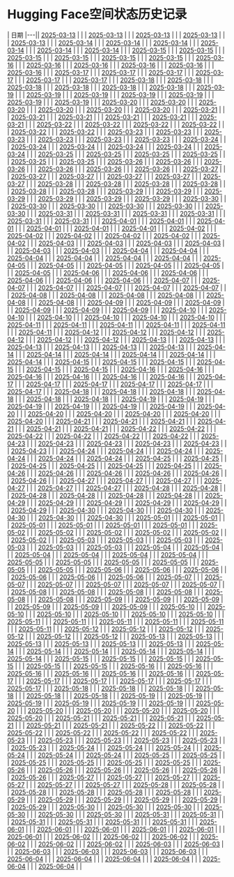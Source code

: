 # Hugging Face空间状态历史记录

| 日期 
|---|| [2025-03-13](https://github.com/huameiwei-vc/Spaces-Keeper/commits/7bc56385deaededbdb2252cfc88d229d8057767f/docs/index.html) |  |
| [2025-03-13](https://github.com/huameiwei-vc/Spaces-Keeper/commits/1a888866872a5a2fa61baa8ae5a158c9862ac4c0/docs/index.html) |  |
| [2025-03-13](https://github.com/huameiwei-vc/Spaces-Keeper/commits/c8225bd5030ebd815622c68ec9c02b0d6037ff53/docs/index.html) |  |
| [2025-03-13](https://github.com/huameiwei-vc/Spaces-Keeper/commits/66dc421a7f4266b42cdc8be66e4d0d34bbd2f4f9/docs/index.html) |  |
| [2025-03-13](https://github.com/huameiwei-vc/Spaces-Keeper/commits/213174b6d9a8d0f92e1d153713dffe51d2ebc62e/docs/index.html) |  |
| [2025-03-14](https://github.com/huameiwei-vc/Spaces-Keeper/commits/318361cf7c695cc0522b5b8b9ed5943ab591682e/docs/index.html) |  |
| [2025-03-14](https://github.com/huameiwei-vc/Spaces-Keeper/commits/9c786236b6e385c1b89039dbd647240808af1db2/docs/index.html) |  |
| [2025-03-14](https://github.com/huameiwei-vc/Spaces-Keeper/commits/85296ef0ac91cd9424e71b526c2e356932e3d2e9/docs/index.html) |  |
| [2025-03-14](https://github.com/huameiwei-vc/Spaces-Keeper/commits/329e3def6ffb135fd5ec27864f3a841f0c8dac46/docs/index.html) |  |
| [2025-03-14](https://github.com/huameiwei-vc/Spaces-Keeper/commits/41b6c5d1e0558ac10770a24239d4d0d761226d1e/docs/index.html) |  |
| [2025-03-14](https://github.com/huameiwei-vc/Spaces-Keeper/commits/5a02bb3e85b1577a1dce6bddf293e9d65eb75679/docs/index.html) |  |
| [2025-03-15](https://github.com/huameiwei-vc/Spaces-Keeper/commits/16e613516138151fa49acb25ac2b02887177993f/docs/index.html) |  |
| [2025-03-15](https://github.com/huameiwei-vc/Spaces-Keeper/commits/4f6fff4b5dd1d98a092d16404d2ab9adfa72b4d6/docs/index.html) |  |
| [2025-03-15](https://github.com/huameiwei-vc/Spaces-Keeper/commits/7c23e21e93f53f7031e8e4e5d761a4843a8d2521/docs/index.html) |  |
| [2025-03-15](https://github.com/huameiwei-vc/Spaces-Keeper/commits/ed0330c433be28168f8eb96f5d95bb42dcd9f2d9/docs/index.html) |  |
| [2025-03-15](https://github.com/huameiwei-vc/Spaces-Keeper/commits/fade9da336d00dd922e3806f5ea592b96e533108/docs/index.html) |  |
| [2025-03-15](https://github.com/huameiwei-vc/Spaces-Keeper/commits/4535088ad14b5253625ebe4eb1646b2eba33e1bf/docs/index.html) |  |
| [2025-03-16](https://github.com/huameiwei-vc/Spaces-Keeper/commits/278727ded3d998293d79242ac6a51ac23ac8dec8/docs/index.html) |  |
| [2025-03-16](https://github.com/huameiwei-vc/Spaces-Keeper/commits/a61fe651398f361827b42639639c9137db50cb20/docs/index.html) |  |
| [2025-03-16](https://github.com/huameiwei-vc/Spaces-Keeper/commits/b8b26e416ae43cb4ef1b0e08c2b76e942a4ab476/docs/index.html) |  |
| [2025-03-16](https://github.com/huameiwei-vc/Spaces-Keeper/commits/2e7da9fd44d82e9375248206e387f47f38d0decf/docs/index.html) |  |
| [2025-03-16](https://github.com/huameiwei-vc/Spaces-Keeper/commits/630d1b99443bb4b95e1b2faebc031569f4317f35/docs/index.html) |  |
| [2025-03-16](https://github.com/huameiwei-vc/Spaces-Keeper/commits/4c4c179e82be07cd8b40b30b5a7a6e268cd7b7b7/docs/index.html) |  |
| [2025-03-17](https://github.com/huameiwei-vc/Spaces-Keeper/commits/06aa5c9f57053de838f25c40be5b484fedc3fd21/docs/index.html) |  |
| [2025-03-17](https://github.com/huameiwei-vc/Spaces-Keeper/commits/32dd19e39f77f2dfbc6c0933b9fb77c03202c73a/docs/index.html) |  |
| [2025-03-17](https://github.com/huameiwei-vc/Spaces-Keeper/commits/47ce2fd857ae7c11dec10f068cec78448814efab/docs/index.html) |  |
| [2025-03-17](https://github.com/huameiwei-vc/Spaces-Keeper/commits/d8a589838899bdc0635b04214c4b3a926527930a/docs/index.html) |  |
| [2025-03-17](https://github.com/huameiwei-vc/Spaces-Keeper/commits/3f8dc3bdd0e02bf6af13ff860d4c5f682154e4e2/docs/index.html) |  |
| [2025-03-17](https://github.com/huameiwei-vc/Spaces-Keeper/commits/9d92715d69af918bc57df44bc6ed4212f9a2534e/docs/index.html) |  |
| [2025-03-18](https://github.com/huameiwei-vc/Spaces-Keeper/commits/590efb1d65b7af965af06a735729a3d646956e00/docs/index.html) |  |
| [2025-03-18](https://github.com/huameiwei-vc/Spaces-Keeper/commits/8332b0de22735ff0dfe34aebd3134dd307cd37b1/docs/index.html) |  |
| [2025-03-18](https://github.com/huameiwei-vc/Spaces-Keeper/commits/1cde680482ae87ac1a879731ed440a7901d69a8a/docs/index.html) |  |
| [2025-03-18](https://github.com/huameiwei-vc/Spaces-Keeper/commits/9bacb32f1f4020362a6bea68e7380d83751f4774/docs/index.html) |  |
| [2025-03-18](https://github.com/huameiwei-vc/Spaces-Keeper/commits/664398cd518ca5d6203a1a4a127ec36e2bf77f87/docs/index.html) |  |
| [2025-03-18](https://github.com/huameiwei-vc/Spaces-Keeper/commits/0a13c521b624c9d649204492397f67673290dfb0/docs/index.html) |  |
| [2025-03-19](https://github.com/huameiwei-vc/Spaces-Keeper/commits/2587c1507c66f3d0ddecef351ee161e5fcab03b9/docs/index.html) |  |
| [2025-03-19](https://github.com/huameiwei-vc/Spaces-Keeper/commits/ef5df0d211634830bd34cfe2c7d11f81e54fe1d0/docs/index.html) |  |
| [2025-03-19](https://github.com/huameiwei-vc/Spaces-Keeper/commits/246a0a6782322fbe7e6f8c2f310f8cf49596bc0a/docs/index.html) |  |
| [2025-03-19](https://github.com/huameiwei-vc/Spaces-Keeper/commits/2fd888632d7748ba0c7516528b95068a7432d819/docs/index.html) |  |
| [2025-03-19](https://github.com/huameiwei-vc/Spaces-Keeper/commits/78e164f468577452c9a4b96392ee0eca7402abb8/docs/index.html) |  |
| [2025-03-19](https://github.com/huameiwei-vc/Spaces-Keeper/commits/f07ea2f1fdc80eaf63622bc089f59c0132735436/docs/index.html) |  |
| [2025-03-19](https://github.com/huameiwei-vc/Spaces-Keeper/commits/294b4b3c6dadbc37619ade954c199ddec4c52f01/docs/index.html) |  |
| [2025-03-20](https://github.com/huameiwei-vc/Spaces-Keeper/commits/5f08ecc8c3042b74e1a7d66c2c44a743a06777d5/docs/index.html) |  |
| [2025-03-20](https://github.com/huameiwei-vc/Spaces-Keeper/commits/463f0d050516a8f07dd476a19198bc6344870142/docs/index.html) |  |
| [2025-03-20](https://github.com/huameiwei-vc/Spaces-Keeper/commits/e49728ec9b579b2fd1b68ad216e20b0c05ea9585/docs/index.html) |  |
| [2025-03-20](https://github.com/huameiwei-vc/Spaces-Keeper/commits/7f81296a28f19e1fe1d7df1121c2fa5c0b788052/docs/index.html) |  |
| [2025-03-20](https://github.com/huameiwei-vc/Spaces-Keeper/commits/be9bbb19ada064bb28e8632f39a99b3f906fa627/docs/index.html) |  |
| [2025-03-20](https://github.com/huameiwei-vc/Spaces-Keeper/commits/8a1a11c6f5fb51c0fbc6fce9c43a1be775debe0a/docs/index.html) |  |
| [2025-03-21](https://github.com/huameiwei-vc/Spaces-Keeper/commits/1285c6f447e75bc1eb0039a67f2f475a40b6a82a/docs/index.html) |  |
| [2025-03-21](https://github.com/huameiwei-vc/Spaces-Keeper/commits/ec99a3b96f430aac0f7c03aa05af12335b73731f/docs/index.html) |  |
| [2025-03-21](https://github.com/huameiwei-vc/Spaces-Keeper/commits/09f39d5c7f4daf7b11f9b86e5839ba0dd4b20503/docs/index.html) |  |
| [2025-03-21](https://github.com/huameiwei-vc/Spaces-Keeper/commits/84bca5acfa6e8c8c8a43df59155c1d942fc52c5f/docs/index.html) |  |
| [2025-03-21](https://github.com/huameiwei-vc/Spaces-Keeper/commits/6d9613137f8e9438528f389e2a3ba1de693da113/docs/index.html) |  |
| [2025-03-21](https://github.com/huameiwei-vc/Spaces-Keeper/commits/878b1d595379da6539d773bd0b6a44da4826d5ed/docs/index.html) |  |
| [2025-03-22](https://github.com/huameiwei-vc/Spaces-Keeper/commits/a934d28e4b4f68079ae60eb6e93fcb172580b3c1/docs/index.html) |  |
| [2025-03-22](https://github.com/huameiwei-vc/Spaces-Keeper/commits/9104fe54020542f9e297fba7a4ae930981e82eea/docs/index.html) |  |
| [2025-03-22](https://github.com/huameiwei-vc/Spaces-Keeper/commits/ee4d129af902b33510116b6d50315765ebf3f9d6/docs/index.html) |  |
| [2025-03-22](https://github.com/huameiwei-vc/Spaces-Keeper/commits/77069204a748f25b9ad4400431cf2ac08ecb5575/docs/index.html) |  |
| [2025-03-22](https://github.com/huameiwei-vc/Spaces-Keeper/commits/8a8ee671ee55ed1dbb8dac2f9968c80fa0defe31/docs/index.html) |  |
| [2025-03-22](https://github.com/huameiwei-vc/Spaces-Keeper/commits/39a6a23d374dea6121aad3e28590a753c16f4302/docs/index.html) |  |
| [2025-03-23](https://github.com/huameiwei-vc/Spaces-Keeper/commits/ef352aaad2b8851c7e04f2d3086656f6c20e4241/docs/index.html) |  |
| [2025-03-23](https://github.com/huameiwei-vc/Spaces-Keeper/commits/52249fe58f14330edadf4fa784373587ba5db374/docs/index.html) |  |
| [2025-03-23](https://github.com/huameiwei-vc/Spaces-Keeper/commits/c42dfec13d6f1d82c45c827d4fe4428d69dfeb07/docs/index.html) |  |
| [2025-03-23](https://github.com/huameiwei-vc/Spaces-Keeper/commits/3c48aacbfeaa3d775249e9a15d0a7155bd5c4c9c/docs/index.html) |  |
| [2025-03-23](https://github.com/huameiwei-vc/Spaces-Keeper/commits/ce4b311f5e079d07978dc966a2ff2291845745bb/docs/index.html) |  |
| [2025-03-23](https://github.com/huameiwei-vc/Spaces-Keeper/commits/cf7dd1d646ec070f1fe75d7e8159d367f459af90/docs/index.html) |  |
| [2025-03-24](https://github.com/huameiwei-vc/Spaces-Keeper/commits/6c67cf5935474b6855c9aaff8028e346aed66642/docs/index.html) |  |
| [2025-03-24](https://github.com/huameiwei-vc/Spaces-Keeper/commits/f08c454401a597322fd8afd8f00115b11a9af3ce/docs/index.html) |  |
| [2025-03-24](https://github.com/huameiwei-vc/Spaces-Keeper/commits/bde827519c12f8be9caf94007aec63bb988a5c17/docs/index.html) |  |
| [2025-03-24](https://github.com/huameiwei-vc/Spaces-Keeper/commits/31fd2a6f2ea39b3b0fe936b1cb53338e80807788/docs/index.html) |  |
| [2025-03-24](https://github.com/huameiwei-vc/Spaces-Keeper/commits/0c0e8cf1f113b393b3ebcebded9e4881742cbdde/docs/index.html) |  |
| [2025-03-24](https://github.com/huameiwei-vc/Spaces-Keeper/commits/e693ea535512ed8fcee21385358cb967f6145b4a/docs/index.html) |  |
| [2025-03-25](https://github.com/huameiwei-vc/Spaces-Keeper/commits/d8929284e01f0793622f34f79e84ac2accefe162/docs/index.html) |  |
| [2025-03-25](https://github.com/huameiwei-vc/Spaces-Keeper/commits/78380974de5d6caf3ee50402ad4a852eeaa19b87/docs/index.html) |  |
| [2025-03-25](https://github.com/huameiwei-vc/Spaces-Keeper/commits/618659ab6d9ae4049fd4781c571d057c71d9be1f/docs/index.html) |  |
| [2025-03-25](https://github.com/huameiwei-vc/Spaces-Keeper/commits/75afbdb846dc470d4dcba969d7dc080be7041d8a/docs/index.html) |  |
| [2025-03-25](https://github.com/huameiwei-vc/Spaces-Keeper/commits/c7276933446040f1fd7c684b6e59482a897a0664/docs/index.html) |  |
| [2025-03-25](https://github.com/huameiwei-vc/Spaces-Keeper/commits/10e63c55976d0676d135580518085078459df064/docs/index.html) |  |
| [2025-03-26](https://github.com/huameiwei-vc/Spaces-Keeper/commits/7ab69b42777481d3a17ff432a6aa6842e2a22cd8/docs/index.html) |  |
| [2025-03-26](https://github.com/huameiwei-vc/Spaces-Keeper/commits/25c65754441393512db6dbcf8b20edae80dbf428/docs/index.html) |  |
| [2025-03-26](https://github.com/huameiwei-vc/Spaces-Keeper/commits/205dff47c3fac715a9142a381bbe9ef7fbee8024/docs/index.html) |  |
| [2025-03-26](https://github.com/huameiwei-vc/Spaces-Keeper/commits/6b8e246bf164e5c711f19105eb41580e894fcbef/docs/index.html) |  |
| [2025-03-26](https://github.com/huameiwei-vc/Spaces-Keeper/commits/af39bcd4d848aa6bcb25db1418ed1e990d6ed96e/docs/index.html) |  |
| [2025-03-26](https://github.com/huameiwei-vc/Spaces-Keeper/commits/4a97cd95d65069491a1e3eaee4bb7247e5ae9609/docs/index.html) |  |
| [2025-03-27](https://github.com/huameiwei-vc/Spaces-Keeper/commits/58439d1cc20dbebb07f036b9d067b6871afff9d3/docs/index.html) |  |
| [2025-03-27](https://github.com/huameiwei-vc/Spaces-Keeper/commits/ef1255dfa7090db3d8a936227fe68b543ec66000/docs/index.html) |  |
| [2025-03-27](https://github.com/huameiwei-vc/Spaces-Keeper/commits/0dda18693ec91fb3379731c8b01be5dc7bd9d65b/docs/index.html) |  |
| [2025-03-27](https://github.com/huameiwei-vc/Spaces-Keeper/commits/312d52aefbf7c6e0be4e0e4a5f1717eddfd5c1bc/docs/index.html) |  |
| [2025-03-27](https://github.com/huameiwei-vc/Spaces-Keeper/commits/0bd21d7831c832d0bd00dcd821cd2321695c0e56/docs/index.html) |  |
| [2025-03-27](https://github.com/huameiwei-vc/Spaces-Keeper/commits/90815a9227d78602886ca1ebdfc9b16c271dcb59/docs/index.html) |  |
| [2025-03-28](https://github.com/huameiwei-vc/Spaces-Keeper/commits/0c588223d11337948b63de54017b575977eb3081/docs/index.html) |  |
| [2025-03-28](https://github.com/huameiwei-vc/Spaces-Keeper/commits/92b5bf9acf538ee8f41d42c6e882e91a17fb3e10/docs/index.html) |  |
| [2025-03-28](https://github.com/huameiwei-vc/Spaces-Keeper/commits/10aaf71acd35c77a78551874738358e10db4c507/docs/index.html) |  |
| [2025-03-28](https://github.com/huameiwei-vc/Spaces-Keeper/commits/732ba1e614ec3971a8d29cf32c8003cbb784fe0b/docs/index.html) |  |
| [2025-03-28](https://github.com/huameiwei-vc/Spaces-Keeper/commits/b58698c934426d9b096d1c4af5b870c49b36f55d/docs/index.html) |  |
| [2025-03-28](https://github.com/huameiwei-vc/Spaces-Keeper/commits/a6604bb6cb5cea929a04c2b9a9a31e3c2ac990df/docs/index.html) |  |
| [2025-03-29](https://github.com/huameiwei-vc/Spaces-Keeper/commits/a328e154a41e6c1e065deb0f90f15d1c911314d9/docs/index.html) |  |
| [2025-03-29](https://github.com/huameiwei-vc/Spaces-Keeper/commits/bd573365c06a6fe46b5b9c905dafeae9ec68a189/docs/index.html) |  |
| [2025-03-29](https://github.com/huameiwei-vc/Spaces-Keeper/commits/551a8f65f8a663fead49b8dd6fdacff0cc241372/docs/index.html) |  |
| [2025-03-29](https://github.com/huameiwei-vc/Spaces-Keeper/commits/2e96e24d620608f090ccfd1a5d8286f50adc6245/docs/index.html) |  |
| [2025-03-29](https://github.com/huameiwei-vc/Spaces-Keeper/commits/10fc9b960733d789a1a026c994d4ad9fea749365/docs/index.html) |  |
| [2025-03-29](https://github.com/huameiwei-vc/Spaces-Keeper/commits/ffce143967731679279df44bef52888261472952/docs/index.html) |  |
| [2025-03-30](https://github.com/huameiwei-vc/Spaces-Keeper/commits/9838bed6fbb19293992436c95a07d5ad7412db34/docs/index.html) |  |
| [2025-03-30](https://github.com/huameiwei-vc/Spaces-Keeper/commits/84ae42fc1b903beb13e3acd470b2769a823ca580/docs/index.html) |  |
| [2025-03-30](https://github.com/huameiwei-vc/Spaces-Keeper/commits/dc91e2d149594ba8f41a9d9af87f7fe285c1dd3a/docs/index.html) |  |
| [2025-03-30](https://github.com/huameiwei-vc/Spaces-Keeper/commits/27dbdb84bd6e3cfc686c81e2c5ddb93d380a3584/docs/index.html) |  |
| [2025-03-30](https://github.com/huameiwei-vc/Spaces-Keeper/commits/eb5520a20d41257225d3aff4125377b03f5fd95b/docs/index.html) |  |
| [2025-03-30](https://github.com/huameiwei-vc/Spaces-Keeper/commits/02d621c07bd80b9b7a7c901880513b6199cc4911/docs/index.html) |  |
| [2025-03-31](https://github.com/huameiwei-vc/Spaces-Keeper/commits/f1dbaf8fd0d00e56bfebd50743ef11da5184d223/docs/index.html) |  |
| [2025-03-31](https://github.com/huameiwei-vc/Spaces-Keeper/commits/32b9815a1a06d8d7f74bcfa5a3a4cf1970fed519/docs/index.html) |  |
| [2025-03-31](https://github.com/huameiwei-vc/Spaces-Keeper/commits/85042225b0ed65a02cde02abb8abd217ab1bcd96/docs/index.html) |  |
| [2025-03-31](https://github.com/huameiwei-vc/Spaces-Keeper/commits/a9adffb7e5115a46dfcfdbd9d57d6c3dfd1641a3/docs/index.html) |  |
| [2025-03-31](https://github.com/huameiwei-vc/Spaces-Keeper/commits/a2921fe5c3d0d55a479048f1c7d664210336b586/docs/index.html) |  |
| [2025-03-31](https://github.com/huameiwei-vc/Spaces-Keeper/commits/35b8b6cc996af2e911d968f59f9a01df0039b7c5/docs/index.html) |  |
| [2025-04-01](https://github.com/huameiwei-vc/Spaces-Keeper/commits/1921634e49c7803a182e287257254b5a4fe7ca30/docs/index.html) |  |
| [2025-04-01](https://github.com/huameiwei-vc/Spaces-Keeper/commits/226be267bb1f57b6167b8bf0f8651d8ef45c2d51/docs/index.html) |  |
| [2025-04-01](https://github.com/huameiwei-vc/Spaces-Keeper/commits/e456c2667e7ece6ecb7c361458c20e5200d54ddb/docs/index.html) |  |
| [2025-04-01](https://github.com/huameiwei-vc/Spaces-Keeper/commits/7edac21fda3004b0103cfbc1f82c72983ae1258a/docs/index.html) |  |
| [2025-04-01](https://github.com/huameiwei-vc/Spaces-Keeper/commits/85c1c68677e9aa589e67afc96359da88ebc0e225/docs/index.html) |  |
| [2025-04-01](https://github.com/huameiwei-vc/Spaces-Keeper/commits/adb909a62b89e33fee622349b47eb5f0ab4221aa/docs/index.html) |  |
| [2025-04-02](https://github.com/huameiwei-vc/Spaces-Keeper/commits/bfaecde2da1aea409a172a0771b2eb40c2554e18/docs/index.html) |  |
| [2025-04-02](https://github.com/huameiwei-vc/Spaces-Keeper/commits/4469fbf203de22e7a5f702f8bc162f54121533b8/docs/index.html) |  |
| [2025-04-02](https://github.com/huameiwei-vc/Spaces-Keeper/commits/9e5bf74c1f8622bf425aa1e2868c505e9468e60c/docs/index.html) |  |
| [2025-04-02](https://github.com/huameiwei-vc/Spaces-Keeper/commits/13241811e370fcab08bb3d7c875e8ce7b07c1abf/docs/index.html) |  |
| [2025-04-02](https://github.com/huameiwei-vc/Spaces-Keeper/commits/76d383df8995230d95adbc588b546a02056c0b7e/docs/index.html) |  |
| [2025-04-02](https://github.com/huameiwei-vc/Spaces-Keeper/commits/c0ae762c36102b9229fd62666910e20efb744fd7/docs/index.html) |  |
| [2025-04-03](https://github.com/huameiwei-vc/Spaces-Keeper/commits/ce944d7f630d66205141264f25020158c221a21b/docs/index.html) |  |
| [2025-04-03](https://github.com/huameiwei-vc/Spaces-Keeper/commits/7a0b993a500f4bdff9241312959c9890094b9421/docs/index.html) |  |
| [2025-04-03](https://github.com/huameiwei-vc/Spaces-Keeper/commits/2ad949d58c2e41482c541fad16b41d8d5471b32e/docs/index.html) |  |
| [2025-04-03](https://github.com/huameiwei-vc/Spaces-Keeper/commits/a8d5f93536fcb5a0cb16078667bf77bee4016c9a/docs/index.html) |  |
| [2025-04-03](https://github.com/huameiwei-vc/Spaces-Keeper/commits/16d864aa5519e27db87b3f2741df032de483ee12/docs/index.html) |  |
| [2025-04-03](https://github.com/huameiwei-vc/Spaces-Keeper/commits/94b8bfe6935da12f38a611fae82ecbf3f03780a5/docs/index.html) |  |
| [2025-04-04](https://github.com/huameiwei-vc/Spaces-Keeper/commits/448a55d946f12de8d558e3f61d09634b2777b1bd/docs/index.html) |  |
| [2025-04-04](https://github.com/huameiwei-vc/Spaces-Keeper/commits/3d6b47a148b08eb3786bf0d043b0d0ac60351733/docs/index.html) |  |
| [2025-04-04](https://github.com/huameiwei-vc/Spaces-Keeper/commits/5b07823b11b6276090f7ccd38e58ef7ae7bb7d17/docs/index.html) |  |
| [2025-04-04](https://github.com/huameiwei-vc/Spaces-Keeper/commits/555331b91c915aa08a3c700db982f17e79c352bb/docs/index.html) |  |
| [2025-04-04](https://github.com/huameiwei-vc/Spaces-Keeper/commits/5e45dfcbf9f2a9b4a55be818d966d4f7c6e457e0/docs/index.html) |  |
| [2025-04-04](https://github.com/huameiwei-vc/Spaces-Keeper/commits/01ff1e8c1fc456ec58f2356ccda94926c3502f9c/docs/index.html) |  |
| [2025-04-05](https://github.com/huameiwei-vc/Spaces-Keeper/commits/db166432b416e2fbcf100dc37060215069210fb4/docs/index.html) |  |
| [2025-04-05](https://github.com/huameiwei-vc/Spaces-Keeper/commits/58c3a60add1827ca5b33f1fca0c27cc52eb10cdc/docs/index.html) |  |
| [2025-04-05](https://github.com/huameiwei-vc/Spaces-Keeper/commits/402df8443486796878a5d9a6bba9b36bb7fb5e3e/docs/index.html) |  |
| [2025-04-05](https://github.com/huameiwei-vc/Spaces-Keeper/commits/83f9b14af26526ee1f9224f20fae58eda9f61d71/docs/index.html) |  |
| [2025-04-05](https://github.com/huameiwei-vc/Spaces-Keeper/commits/aba4646b801a5e9b073ca4f23dcd3246f883997a/docs/index.html) |  |
| [2025-04-05](https://github.com/huameiwei-vc/Spaces-Keeper/commits/0cb691e6a86d25d71f2a93149063dfa6a501d997/docs/index.html) |  |
| [2025-04-06](https://github.com/huameiwei-vc/Spaces-Keeper/commits/35c617faa51a986dc0ff2f277fefaa45ac12b95e/docs/index.html) |  |
| [2025-04-06](https://github.com/huameiwei-vc/Spaces-Keeper/commits/22fe9adf95d80334e4fa4c46686a9f85d2a15fd1/docs/index.html) |  |
| [2025-04-06](https://github.com/huameiwei-vc/Spaces-Keeper/commits/d9e1d6703217b92c7c2ae5f341e82ddc19990aea/docs/index.html) |  |
| [2025-04-06](https://github.com/huameiwei-vc/Spaces-Keeper/commits/eadce67dbee599da71a3ad79d5b544f7dfbbf7f7/docs/index.html) |  |
| [2025-04-06](https://github.com/huameiwei-vc/Spaces-Keeper/commits/f96663e6e72c8694bbf88e798f1de5362a1a3050/docs/index.html) |  |
| [2025-04-06](https://github.com/huameiwei-vc/Spaces-Keeper/commits/8d170ee70a9fcf7c93495149f40bed3cf2b0b2ab/docs/index.html) |  |
| [2025-04-07](https://github.com/huameiwei-vc/Spaces-Keeper/commits/384ec77f18efba204eca5b7fb5b456db10e222ce/docs/index.html) |  |
| [2025-04-07](https://github.com/huameiwei-vc/Spaces-Keeper/commits/0bc73fd3818b86224533f862c177e8fcc5c0db4a/docs/index.html) |  |
| [2025-04-07](https://github.com/huameiwei-vc/Spaces-Keeper/commits/94fe8a5f9d71319fb3996a5dc754062d49ad4a24/docs/index.html) |  |
| [2025-04-07](https://github.com/huameiwei-vc/Spaces-Keeper/commits/18859a06433874c5907a20c4978eaa7811bf6033/docs/index.html) |  |
| [2025-04-07](https://github.com/huameiwei-vc/Spaces-Keeper/commits/122127f2f29575ff644e3571540353f5fc3bdbf5/docs/index.html) |  |
| [2025-04-07](https://github.com/huameiwei-vc/Spaces-Keeper/commits/4526fdb728085a7463495b863c7b9b5b5324facc/docs/index.html) |  |
| [2025-04-08](https://github.com/huameiwei-vc/Spaces-Keeper/commits/3b4a5103a211831d904fdbfaf0e2c77616eb6fea/docs/index.html) |  |
| [2025-04-08](https://github.com/huameiwei-vc/Spaces-Keeper/commits/6638d81f80443d0780712d6b7f4f33ac4d4593a1/docs/index.html) |  |
| [2025-04-08](https://github.com/huameiwei-vc/Spaces-Keeper/commits/6911646a207cf803f680a2344534268efb08d148/docs/index.html) |  |
| [2025-04-08](https://github.com/huameiwei-vc/Spaces-Keeper/commits/2dfb2f128eebc4c851b6c8b05a488fab52f36449/docs/index.html) |  |
| [2025-04-08](https://github.com/huameiwei-vc/Spaces-Keeper/commits/9255f86659eaef94dfb6ec7199cc6213879f3ae0/docs/index.html) |  |
| [2025-04-08](https://github.com/huameiwei-vc/Spaces-Keeper/commits/300551cc2727391daf73532697938e1a14efe71b/docs/index.html) |  |
| [2025-04-09](https://github.com/huameiwei-vc/Spaces-Keeper/commits/2680e9e30929f03d1eb58fdc31e1545b453062aa/docs/index.html) |  |
| [2025-04-09](https://github.com/huameiwei-vc/Spaces-Keeper/commits/f2c303b6d07c0f3ac243d2e0d6ba1086bdf33729/docs/index.html) |  |
| [2025-04-09](https://github.com/huameiwei-vc/Spaces-Keeper/commits/8885e6fb4a53cb4dd7e55b671a33b9d4f0a51330/docs/index.html) |  |
| [2025-04-09](https://github.com/huameiwei-vc/Spaces-Keeper/commits/2ab2cff4537652118fb55362098b147a64a8a94e/docs/index.html) |  |
| [2025-04-09](https://github.com/huameiwei-vc/Spaces-Keeper/commits/7f02fa5330c3a03e17f8e3e6406580d4ce37f965/docs/index.html) |  |
| [2025-04-09](https://github.com/huameiwei-vc/Spaces-Keeper/commits/9e0aa07e8086a1afd1a34d816952a8790efd3009/docs/index.html) |  |
| [2025-04-10](https://github.com/huameiwei-vc/Spaces-Keeper/commits/284b1ff28d2ab1c512c015b769c2d414351c3aff/docs/index.html) |  |
| [2025-04-10](https://github.com/huameiwei-vc/Spaces-Keeper/commits/2efb111bb9d11d68d31a8e1b2d7b38c8b5d4ca1f/docs/index.html) |  |
| [2025-04-10](https://github.com/huameiwei-vc/Spaces-Keeper/commits/cbbed48d19bb50e3dbfdc7e0ce525abcca2fc753/docs/index.html) |  |
| [2025-04-10](https://github.com/huameiwei-vc/Spaces-Keeper/commits/91f0f3d90c1552307eb9b8ed845d9ff3108382d2/docs/index.html) |  |
| [2025-04-10](https://github.com/huameiwei-vc/Spaces-Keeper/commits/4c0f6ad2649c9aeae6439eef242fedc5d7cad617/docs/index.html) |  |
| [2025-04-10](https://github.com/huameiwei-vc/Spaces-Keeper/commits/22479c8ebd388def1e20d25ea1445cce54e57862/docs/index.html) |  |
| [2025-04-11](https://github.com/huameiwei-vc/Spaces-Keeper/commits/d31a44c1b93a1236af062e8624ccd2d28b11e09a/docs/index.html) |  |
| [2025-04-11](https://github.com/huameiwei-vc/Spaces-Keeper/commits/a42889d4629bc3a60b3c9c2f3cb38bd38b534792/docs/index.html) |  |
| [2025-04-11](https://github.com/huameiwei-vc/Spaces-Keeper/commits/e177bdcdb3e031c2905021569b6931d8c95cee1f/docs/index.html) |  |
| [2025-04-11](https://github.com/huameiwei-vc/Spaces-Keeper/commits/bb4e504026464de4a3a2d5ef6eb3c6be121346cb/docs/index.html) |  |
| [2025-04-11](https://github.com/huameiwei-vc/Spaces-Keeper/commits/03665cb0840c9076dfb23a6fd6192410cfc547e4/docs/index.html) |  |
| [2025-04-11](https://github.com/huameiwei-vc/Spaces-Keeper/commits/b8cd83db61a5c9a5ce80bd51ac498045ae8e3f0a/docs/index.html) |  |
| [2025-04-12](https://github.com/huameiwei-vc/Spaces-Keeper/commits/77a22cfb25e34e843b2c5150c12f8c197a093b6c/docs/index.html) |  |
| [2025-04-12](https://github.com/huameiwei-vc/Spaces-Keeper/commits/61411ec903487457515c44b413549a67ce95c802/docs/index.html) |  |
| [2025-04-12](https://github.com/huameiwei-vc/Spaces-Keeper/commits/7c0bd2cb315608493fa884b1d88e6c2717ecfdc6/docs/index.html) |  |
| [2025-04-12](https://github.com/huameiwei-vc/Spaces-Keeper/commits/33bc3699151774ce66ccbb101bbb26384ef27f48/docs/index.html) |  |
| [2025-04-12](https://github.com/huameiwei-vc/Spaces-Keeper/commits/a44420cd2dbb5b18d48a6937b2f9fd7c01c4b8d7/docs/index.html) |  |
| [2025-04-12](https://github.com/huameiwei-vc/Spaces-Keeper/commits/f8eebef8fe15a6896ab3b41917014ebe71fb84e7/docs/index.html) |  |
| [2025-04-13](https://github.com/huameiwei-vc/Spaces-Keeper/commits/dfe4b7970ad6c28a8a3e00759f33fb8623e5dc13/docs/index.html) |  |
| [2025-04-13](https://github.com/huameiwei-vc/Spaces-Keeper/commits/daf78c58423c11ddc4dae6fb95eed4a9a41aaea2/docs/index.html) |  |
| [2025-04-13](https://github.com/huameiwei-vc/Spaces-Keeper/commits/660d9f6fdbdae6bf18f7bc02f75770699b18ec5a/docs/index.html) |  |
| [2025-04-13](https://github.com/huameiwei-vc/Spaces-Keeper/commits/ed2a79dc9b440ed06ab47a2ecdeb558053be4663/docs/index.html) |  |
| [2025-04-13](https://github.com/huameiwei-vc/Spaces-Keeper/commits/e0b08db4d369205ec1375cc37ac1fd69c550a481/docs/index.html) |  |
| [2025-04-13](https://github.com/huameiwei-vc/Spaces-Keeper/commits/2114c1e7d52d95b8cd03224cc9ecaab04e7644af/docs/index.html) |  |
| [2025-04-14](https://github.com/huameiwei-vc/Spaces-Keeper/commits/977f2e0c2e0f7b389714379799f0e899dc141da9/docs/index.html) |  |
| [2025-04-14](https://github.com/huameiwei-vc/Spaces-Keeper/commits/65058e0eb5ba9c86af92f622a11caac828042117/docs/index.html) |  |
| [2025-04-14](https://github.com/huameiwei-vc/Spaces-Keeper/commits/75e5adcd00325138673c7181734b93ccf49892a3/docs/index.html) |  |
| [2025-04-14](https://github.com/huameiwei-vc/Spaces-Keeper/commits/d1e9a5d7006f8b28331b93e4059edd6c0facb96a/docs/index.html) |  |
| [2025-04-14](https://github.com/huameiwei-vc/Spaces-Keeper/commits/0280346e5b58f59cf34df1c999950c5710410e85/docs/index.html) |  |
| [2025-04-14](https://github.com/huameiwei-vc/Spaces-Keeper/commits/682d9744386fb44cea6460af89436656d7d1f961/docs/index.html) |  |
| [2025-04-15](https://github.com/huameiwei-vc/Spaces-Keeper/commits/b024d1795ba404a8eebeb8f876d8586b946d283b/docs/index.html) |  |
| [2025-04-15](https://github.com/huameiwei-vc/Spaces-Keeper/commits/25af829988539f9b6ba971a77fb39ba47bf632f1/docs/index.html) |  |
| [2025-04-15](https://github.com/huameiwei-vc/Spaces-Keeper/commits/fea2c9e1bef7796f0e2289ea942d00f54d5a83d0/docs/index.html) |  |
| [2025-04-15](https://github.com/huameiwei-vc/Spaces-Keeper/commits/a855de608aa053a223c6cec57056149d96ca3209/docs/index.html) |  |
| [2025-04-15](https://github.com/huameiwei-vc/Spaces-Keeper/commits/15f5b8bcfccbc59a6f149ef6bfa15815bc6b4869/docs/index.html) |  |
| [2025-04-15](https://github.com/huameiwei-vc/Spaces-Keeper/commits/be88e1c3d3c8502e3deaee490771c63576428d8a/docs/index.html) |  |
| [2025-04-16](https://github.com/huameiwei-vc/Spaces-Keeper/commits/f1d12ac030371b291004d75a4f91d24cb676cea6/docs/index.html) |  |
| [2025-04-16](https://github.com/huameiwei-vc/Spaces-Keeper/commits/e642f432ba4bcd9be4614a47ebd9e80ccbc766e7/docs/index.html) |  |
| [2025-04-16](https://github.com/huameiwei-vc/Spaces-Keeper/commits/47eb83760f96277b45be93ae4c77cca664b4156e/docs/index.html) |  |
| [2025-04-16](https://github.com/huameiwei-vc/Spaces-Keeper/commits/68392f06f57a1e722c2189960ec9730bd74594a7/docs/index.html) |  |
| [2025-04-16](https://github.com/huameiwei-vc/Spaces-Keeper/commits/62f35f345aacacef0c1cf3fc9450494d38ebba3c/docs/index.html) |  |
| [2025-04-16](https://github.com/huameiwei-vc/Spaces-Keeper/commits/a6d61ef2eb2e151ee9bc9d8f85f3dbb84a21e60a/docs/index.html) |  |
| [2025-04-17](https://github.com/huameiwei-vc/Spaces-Keeper/commits/8ba800e0c93c26db07d54159aaed37a466ca12ea/docs/index.html) |  |
| [2025-04-17](https://github.com/huameiwei-vc/Spaces-Keeper/commits/195524cc8de1f87c1cc3991402cebbdb239e5f22/docs/index.html) |  |
| [2025-04-17](https://github.com/huameiwei-vc/Spaces-Keeper/commits/35ba50de443fb24a73eeaef8f8c048ff2b59b92a/docs/index.html) |  |
| [2025-04-17](https://github.com/huameiwei-vc/Spaces-Keeper/commits/9b7f1b0524e933ee40b8060d6fddc71f3bb23cfa/docs/index.html) |  |
| [2025-04-17](https://github.com/huameiwei-vc/Spaces-Keeper/commits/02cb44e2fb6d56ea9cc3e607fcb4d2b98de830be/docs/index.html) |  |
| [2025-04-17](https://github.com/huameiwei-vc/Spaces-Keeper/commits/546ceb82e3e5216d1e6ba7043c810dd43fe6429e/docs/index.html) |  |
| [2025-04-18](https://github.com/huameiwei-vc/Spaces-Keeper/commits/8c66b9b38748d2a956a416af6d1a31d005b18dae/docs/index.html) |  |
| [2025-04-18](https://github.com/huameiwei-vc/Spaces-Keeper/commits/ee39277581eed8672b2b3ad01f971f436462d40d/docs/index.html) |  |
| [2025-04-18](https://github.com/huameiwei-vc/Spaces-Keeper/commits/8db40b12464e5167b698aebe380f743a1ed75303/docs/index.html) |  |
| [2025-04-18](https://github.com/huameiwei-vc/Spaces-Keeper/commits/32ac74592591a24462683002b44f4a086c44856f/docs/index.html) |  |
| [2025-04-18](https://github.com/huameiwei-vc/Spaces-Keeper/commits/c8a9e8713afcdbacff7ae16ddc3d4ef414c549e9/docs/index.html) |  |
| [2025-04-18](https://github.com/huameiwei-vc/Spaces-Keeper/commits/ea603dca98b8a6ff802ca5271f72605c6303ff81/docs/index.html) |  |
| [2025-04-19](https://github.com/huameiwei-vc/Spaces-Keeper/commits/02d2753920b07e05a0b20bfad5bd83b0f5b6e5d4/docs/index.html) |  |
| [2025-04-19](https://github.com/huameiwei-vc/Spaces-Keeper/commits/d8cbfda4147bfddfada5c78fcb338e678acd5407/docs/index.html) |  |
| [2025-04-19](https://github.com/huameiwei-vc/Spaces-Keeper/commits/0792558263b666470a307d3529b930fc5356e00c/docs/index.html) |  |
| [2025-04-19](https://github.com/huameiwei-vc/Spaces-Keeper/commits/370aed3a73e5eecb80aef3f51621365bb8e85005/docs/index.html) |  |
| [2025-04-19](https://github.com/huameiwei-vc/Spaces-Keeper/commits/ab25e057f8d67736ea30accc1f814e455b85c88e/docs/index.html) |  |
| [2025-04-19](https://github.com/huameiwei-vc/Spaces-Keeper/commits/82b8228f5b0081fedfcd519b9e254ca646bac828/docs/index.html) |  |
| [2025-04-20](https://github.com/huameiwei-vc/Spaces-Keeper/commits/028768de796be2eab9f1657d62b8cb059c03c040/docs/index.html) |  |
| [2025-04-20](https://github.com/huameiwei-vc/Spaces-Keeper/commits/400fea45d73eeebfad399eaaf9b2557f59b21342/docs/index.html) |  |
| [2025-04-20](https://github.com/huameiwei-vc/Spaces-Keeper/commits/f5cc0f9430998d488c4316fa3ac609f9eed4021a/docs/index.html) |  |
| [2025-04-20](https://github.com/huameiwei-vc/Spaces-Keeper/commits/1b03d4d3d579b93dedb07f3da50377f26a181b4a/docs/index.html) |  |
| [2025-04-20](https://github.com/huameiwei-vc/Spaces-Keeper/commits/f01d99afa6f8ba46fd919b058d697191b6928c98/docs/index.html) |  |
| [2025-04-20](https://github.com/huameiwei-vc/Spaces-Keeper/commits/f1fcac882a617c67d40923d796061d7779e03828/docs/index.html) |  |
| [2025-04-21](https://github.com/huameiwei-vc/Spaces-Keeper/commits/d312e0445382fbc1b4788b0971902adaae67accb/docs/index.html) |  |
| [2025-04-21](https://github.com/huameiwei-vc/Spaces-Keeper/commits/eba65431d0e06dcade3ca2f06e74b657d8dc04f5/docs/index.html) |  |
| [2025-04-21](https://github.com/huameiwei-vc/Spaces-Keeper/commits/7caceca16b41e8d24fa10d7930a19091c396ac5e/docs/index.html) |  |
| [2025-04-21](https://github.com/huameiwei-vc/Spaces-Keeper/commits/388a9d823e1747e923b85298e0a583df794e5cb1/docs/index.html) |  |
| [2025-04-21](https://github.com/huameiwei-vc/Spaces-Keeper/commits/77a3e89e61e69ac92b3fc90734b50befecf9d9cd/docs/index.html) |  |
| [2025-04-21](https://github.com/huameiwei-vc/Spaces-Keeper/commits/8df339f397972726c29c6a6311de787eb8e45aa0/docs/index.html) |  |
| [2025-04-22](https://github.com/huameiwei-vc/Spaces-Keeper/commits/c694f56a4374076222afe049fd6308ed71518e28/docs/index.html) |  |
| [2025-04-22](https://github.com/huameiwei-vc/Spaces-Keeper/commits/657dc1d162237586aa95ac47b314fc04807758bc/docs/index.html) |  |
| [2025-04-22](https://github.com/huameiwei-vc/Spaces-Keeper/commits/e7186ce3347a9775e6427b56816fa92af606166a/docs/index.html) |  |
| [2025-04-22](https://github.com/huameiwei-vc/Spaces-Keeper/commits/2737a969a9698aa8c01660f2d4c921a89b5f7931/docs/index.html) |  |
| [2025-04-22](https://github.com/huameiwei-vc/Spaces-Keeper/commits/117b0942b11a2f5267e0b60f4f58403e9480133a/docs/index.html) |  |
| [2025-04-22](https://github.com/huameiwei-vc/Spaces-Keeper/commits/2251728ea049aa0ff7999a033ccc9ffbb1fac57c/docs/index.html) |  |
| [2025-04-23](https://github.com/huameiwei-vc/Spaces-Keeper/commits/2f7bdd0070bbb1726110261861e96bd5b64d5c16/docs/index.html) |  |
| [2025-04-23](https://github.com/huameiwei-vc/Spaces-Keeper/commits/9a671ab759df2b856bc67ee1b019041f99e0fd13/docs/index.html) |  |
| [2025-04-23](https://github.com/huameiwei-vc/Spaces-Keeper/commits/2cdb752e14d8409d20ca98800ca59cdd582ddc66/docs/index.html) |  |
| [2025-04-23](https://github.com/huameiwei-vc/Spaces-Keeper/commits/d10d6ba5a91a2a970b21411710340be52eeb3336/docs/index.html) |  |
| [2025-04-23](https://github.com/huameiwei-vc/Spaces-Keeper/commits/d23c0359f808037cf3565dcebc08815c0ffdf3c1/docs/index.html) |  |
| [2025-04-23](https://github.com/huameiwei-vc/Spaces-Keeper/commits/31b2710434ca176d1a63f80715d466660c47f934/docs/index.html) |  |
| [2025-04-24](https://github.com/huameiwei-vc/Spaces-Keeper/commits/da77c66603005243c0baa8425d838e0f7976690a/docs/index.html) |  |
| [2025-04-24](https://github.com/huameiwei-vc/Spaces-Keeper/commits/9afe9cb01f7e97a273ee0d53f6035fbdb974511a/docs/index.html) |  |
| [2025-04-24](https://github.com/huameiwei-vc/Spaces-Keeper/commits/0f59006fe8fa22857c498fb8a8fb6bcdcdb40b41/docs/index.html) |  |
| [2025-04-24](https://github.com/huameiwei-vc/Spaces-Keeper/commits/3e166895578891a17a49693e1da82566f30033a5/docs/index.html) |  |
| [2025-04-24](https://github.com/huameiwei-vc/Spaces-Keeper/commits/194fefa554200783361881729f257b17d348238d/docs/index.html) |  |
| [2025-04-24](https://github.com/huameiwei-vc/Spaces-Keeper/commits/bb6f06e35353f9d5279d153b7102ecb743f383ed/docs/index.html) |  |
| [2025-04-25](https://github.com/huameiwei-vc/Spaces-Keeper/commits/0e07727be1285ad985faeb563fa54deca7e84471/docs/index.html) |  |
| [2025-04-25](https://github.com/huameiwei-vc/Spaces-Keeper/commits/defbe542f85c81a3afd4d3989ec9b41d48bbcf4a/docs/index.html) |  |
| [2025-04-25](https://github.com/huameiwei-vc/Spaces-Keeper/commits/2247f90b6856101bcea58cb0f46663a5f8324026/docs/index.html) |  |
| [2025-04-25](https://github.com/huameiwei-vc/Spaces-Keeper/commits/66e25b0c3eee1e010de524ab01a663ad03ed6a50/docs/index.html) |  |
| [2025-04-25](https://github.com/huameiwei-vc/Spaces-Keeper/commits/30bc03b9b23efdc8280a810f81e06e705eade9a2/docs/index.html) |  |
| [2025-04-25](https://github.com/huameiwei-vc/Spaces-Keeper/commits/1ac201f81156ae2d8a259053aaf3b24da472a630/docs/index.html) |  |
| [2025-04-26](https://github.com/huameiwei-vc/Spaces-Keeper/commits/264ad6461c5af473c88f27794ee50f9e23813caa/docs/index.html) |  |
| [2025-04-26](https://github.com/huameiwei-vc/Spaces-Keeper/commits/3eb94fa1b8b8b1e7fc8d15c9255d9e4e034040fc/docs/index.html) |  |
| [2025-04-26](https://github.com/huameiwei-vc/Spaces-Keeper/commits/413ae48fbe19d65d682f1a5366c36e69a977013d/docs/index.html) |  |
| [2025-04-26](https://github.com/huameiwei-vc/Spaces-Keeper/commits/5a2bab528e2948b8291cc7346f441a03d6bbaef7/docs/index.html) |  |
| [2025-04-26](https://github.com/huameiwei-vc/Spaces-Keeper/commits/2b660c03f4ed515b67ed338c3be1d2fa9a3a9c95/docs/index.html) |  |
| [2025-04-26](https://github.com/huameiwei-vc/Spaces-Keeper/commits/4efa17dbc5651d012e942aace5d4c62cf2d639af/docs/index.html) |  |
| [2025-04-27](https://github.com/huameiwei-vc/Spaces-Keeper/commits/66e5a22acde483e0ad4e4b2ad498608791093842/docs/index.html) |  |
| [2025-04-27](https://github.com/huameiwei-vc/Spaces-Keeper/commits/92fe67193d11ea2e7262b14939e741d2c1c7dd39/docs/index.html) |  |
| [2025-04-27](https://github.com/huameiwei-vc/Spaces-Keeper/commits/ec9420ef079f1ad07956587c0d561523ad901ca7/docs/index.html) |  |
| [2025-04-27](https://github.com/huameiwei-vc/Spaces-Keeper/commits/f59242bf0987c15e1244194297f7c9c2e533ab2a/docs/index.html) |  |
| [2025-04-27](https://github.com/huameiwei-vc/Spaces-Keeper/commits/1e08dd8e1094ce8c8f5f9a3369e893ff69c6af2f/docs/index.html) |  |
| [2025-04-27](https://github.com/huameiwei-vc/Spaces-Keeper/commits/aa7fd13cf39391ed1fc0f698f9d7ce9eccb6c800/docs/index.html) |  |
| [2025-04-28](https://github.com/huameiwei-vc/Spaces-Keeper/commits/dbacbbadcd5484e00648fe3abfdc61394ccd2b93/docs/index.html) |  |
| [2025-04-28](https://github.com/huameiwei-vc/Spaces-Keeper/commits/9625d71057407180d1d4cd2c6cf015337843b2e3/docs/index.html) |  |
| [2025-04-28](https://github.com/huameiwei-vc/Spaces-Keeper/commits/1244f6868c6bd2cbe055df5f397bebd78e4a500a/docs/index.html) |  |
| [2025-04-28](https://github.com/huameiwei-vc/Spaces-Keeper/commits/57283bf68870c1c69bcc502aa5601af5fc5c57e7/docs/index.html) |  |
| [2025-04-28](https://github.com/huameiwei-vc/Spaces-Keeper/commits/8a95d6dd3ef3ecee8898bf94e896401c01364cd9/docs/index.html) |  |
| [2025-04-28](https://github.com/huameiwei-vc/Spaces-Keeper/commits/86afa00ab9f7b99ea97a7e854776d0cc5ca61fb5/docs/index.html) |  |
| [2025-04-29](https://github.com/huameiwei-vc/Spaces-Keeper/commits/ceb47f00a63ef4f412c1bb7c3b63367b3f2b15c8/docs/index.html) |  |
| [2025-04-29](https://github.com/huameiwei-vc/Spaces-Keeper/commits/cce1e7e35a8c0563fe976fd4320f4c4231a15605/docs/index.html) |  |
| [2025-04-29](https://github.com/huameiwei-vc/Spaces-Keeper/commits/a89bf188b436656707ea9d01d8320e59640e473c/docs/index.html) |  |
| [2025-04-29](https://github.com/huameiwei-vc/Spaces-Keeper/commits/e19324e689929d0ef87d51a3b86a8b23cb1327b1/docs/index.html) |  |
| [2025-04-29](https://github.com/huameiwei-vc/Spaces-Keeper/commits/4e9b86713eb61ffbfd286820caccde3a9f7809cd/docs/index.html) |  |
| [2025-04-29](https://github.com/huameiwei-vc/Spaces-Keeper/commits/8ac334f9c61d89a213a8dcdd108cc3199d702bfc/docs/index.html) |  |
| [2025-04-30](https://github.com/huameiwei-vc/Spaces-Keeper/commits/c0399b9d3e0980487d42825b1125fb89499b36f0/docs/index.html) |  |
| [2025-04-30](https://github.com/huameiwei-vc/Spaces-Keeper/commits/959548d787f07abd9a5517fdb2952df90c363dde/docs/index.html) |  |
| [2025-04-30](https://github.com/huameiwei-vc/Spaces-Keeper/commits/0424a94bb02ac8970e440cd8be9d4f488d167875/docs/index.html) |  |
| [2025-04-30](https://github.com/huameiwei-vc/Spaces-Keeper/commits/8fd49f5480126f9025185b7560d507ec383cb1a4/docs/index.html) |  |
| [2025-04-30](https://github.com/huameiwei-vc/Spaces-Keeper/commits/5576fcc516525da1b13526309b696b1948b4c7b8/docs/index.html) |  |
| [2025-04-30](https://github.com/huameiwei-vc/Spaces-Keeper/commits/8c2153e9e3107b5f52dd4fe7be1326c1a148e008/docs/index.html) |  |
| [2025-05-01](https://github.com/huameiwei-vc/Spaces-Keeper/commits/7c07af9850a0b8e11f75a20bf79bf8f0f3aa4c71/docs/index.html) |  |
| [2025-05-01](https://github.com/huameiwei-vc/Spaces-Keeper/commits/37964d6a1f911d61fe18c60f62fd20388d9094c8/docs/index.html) |  |
| [2025-05-01](https://github.com/huameiwei-vc/Spaces-Keeper/commits/1c02413864c931a2708adc324d5c19b51bfa890b/docs/index.html) |  |
| [2025-05-01](https://github.com/huameiwei-vc/Spaces-Keeper/commits/2f3d1e7b720722eaa23d715edee3492a853dd20d/docs/index.html) |  |
| [2025-05-01](https://github.com/huameiwei-vc/Spaces-Keeper/commits/b12b66843b9bb03f8b92cce039ce0f413cbdeb1b/docs/index.html) |  |
| [2025-05-01](https://github.com/huameiwei-vc/Spaces-Keeper/commits/551c4fd1377f1ca7aba365023f04f4ef81feae73/docs/index.html) |  |
| [2025-05-02](https://github.com/huameiwei-vc/Spaces-Keeper/commits/5cbffd7560466b4644e838e48be3eb61322dcafc/docs/index.html) |  |
| [2025-05-02](https://github.com/huameiwei-vc/Spaces-Keeper/commits/78cbcdab4f12ffa77014cac1c4e381b04f0dff93/docs/index.html) |  |
| [2025-05-02](https://github.com/huameiwei-vc/Spaces-Keeper/commits/b98d9e3cbb78dca240a142973aec24995a2bb28a/docs/index.html) |  |
| [2025-05-02](https://github.com/huameiwei-vc/Spaces-Keeper/commits/b8d703b90d088967988eeae21473e9d4913896e6/docs/index.html) |  |
| [2025-05-02](https://github.com/huameiwei-vc/Spaces-Keeper/commits/0ca1a2e058ac9f0e111a6b4bf43a263a6113bf0f/docs/index.html) |  |
| [2025-05-02](https://github.com/huameiwei-vc/Spaces-Keeper/commits/f82a16f977c10f83c0d7381441a137d97e76c696/docs/index.html) |  |
| [2025-05-03](https://github.com/huameiwei-vc/Spaces-Keeper/commits/a5fe9855d6ef325782c608a6ff883cea2ccbb169/docs/index.html) |  |
| [2025-05-03](https://github.com/huameiwei-vc/Spaces-Keeper/commits/6ecaecf54ae33772445c61414e5249d20741364b/docs/index.html) |  |
| [2025-05-03](https://github.com/huameiwei-vc/Spaces-Keeper/commits/2754a7ab2d5f7e070a2d4b2086bead8acd55afba/docs/index.html) |  |
| [2025-05-03](https://github.com/huameiwei-vc/Spaces-Keeper/commits/4a6fca27b2e481cbc9311afb78495603053036b5/docs/index.html) |  |
| [2025-05-03](https://github.com/huameiwei-vc/Spaces-Keeper/commits/b5bf21ead8488e8756f2c5bfc0fff63b0cac6b24/docs/index.html) |  |
| [2025-05-03](https://github.com/huameiwei-vc/Spaces-Keeper/commits/d629a907bf201ada5c160f05af5a9d9b3cf714d9/docs/index.html) |  |
| [2025-05-04](https://github.com/huameiwei-vc/Spaces-Keeper/commits/9a4a26ed7b0287898b95b950f2f114a24f1766ad/docs/index.html) |  |
| [2025-05-04](https://github.com/huameiwei-vc/Spaces-Keeper/commits/8acfd60d3a440927d69cbb0db49bf5b232fc7546/docs/index.html) |  |
| [2025-05-04](https://github.com/huameiwei-vc/Spaces-Keeper/commits/2f2ff04b4a980b197e627831d41a89c91377df39/docs/index.html) |  |
| [2025-05-04](https://github.com/huameiwei-vc/Spaces-Keeper/commits/042ce6c65ab53641f403d4b10b3e59d29cf50a88/docs/index.html) |  |
| [2025-05-04](https://github.com/huameiwei-vc/Spaces-Keeper/commits/199c065632ea9cc33f102c7ce48d18c2ea7eb77e/docs/index.html) |  |
| [2025-05-04](https://github.com/huameiwei-vc/Spaces-Keeper/commits/c5c4cd1ec08b28928b39b1c434bcef0fd80ba552/docs/index.html) |  |
| [2025-05-05](https://github.com/huameiwei-vc/Spaces-Keeper/commits/b97033b2f7d3b75687d3cf62bba465d1b3fa9065/docs/index.html) |  |
| [2025-05-05](https://github.com/huameiwei-vc/Spaces-Keeper/commits/cfe4111b4857ea3c320efe339a9a65c4123654a7/docs/index.html) |  |
| [2025-05-05](https://github.com/huameiwei-vc/Spaces-Keeper/commits/e569fd1627b1e96bd77790319fbbda41e0b294cd/docs/index.html) |  |
| [2025-05-05](https://github.com/huameiwei-vc/Spaces-Keeper/commits/bae71e3a6d6e4e08a5ecae95c80d9543c644279d/docs/index.html) |  |
| [2025-05-05](https://github.com/huameiwei-vc/Spaces-Keeper/commits/339fb0e1995428bce25284a98ec5bde64d6feb0d/docs/index.html) |  |
| [2025-05-05](https://github.com/huameiwei-vc/Spaces-Keeper/commits/4cc04a0a983e115d0d43ac5fd89c208b3b7bebd5/docs/index.html) |  |
| [2025-05-06](https://github.com/huameiwei-vc/Spaces-Keeper/commits/c47983181a8223de80b75355e6a8091cfef1ab69/docs/index.html) |  |
| [2025-05-06](https://github.com/huameiwei-vc/Spaces-Keeper/commits/60cf32c6838ab58ae61325d87c737f2430cf6fea/docs/index.html) |  |
| [2025-05-06](https://github.com/huameiwei-vc/Spaces-Keeper/commits/445d3c2a9197e47913cd1603ee79dfab7bbec916/docs/index.html) |  |
| [2025-05-06](https://github.com/huameiwei-vc/Spaces-Keeper/commits/08bdb53364e1fb7245c4b91d29cdb1904d04e38f/docs/index.html) |  |
| [2025-05-06](https://github.com/huameiwei-vc/Spaces-Keeper/commits/49a451bc4e94d32fbb23e417bc8a4d059ff18cc2/docs/index.html) |  |
| [2025-05-06](https://github.com/huameiwei-vc/Spaces-Keeper/commits/b9f67ca8e93e86a690fdaf78e03545f9782e9134/docs/index.html) |  |
| [2025-05-07](https://github.com/huameiwei-vc/Spaces-Keeper/commits/fd70b1f10c634841ba85d28bc7f761854cb690da/docs/index.html) |  |
| [2025-05-07](https://github.com/huameiwei-vc/Spaces-Keeper/commits/e660e038709e7403d77f00cc4ab14b2b4c892c33/docs/index.html) |  |
| [2025-05-07](https://github.com/huameiwei-vc/Spaces-Keeper/commits/9b96ad2ed3e91af2f9ac7931c9216e1a805af233/docs/index.html) |  |
| [2025-05-07](https://github.com/huameiwei-vc/Spaces-Keeper/commits/515ea21a763e96c54249f983ec1e60a9800e7cfd/docs/index.html) |  |
| [2025-05-07](https://github.com/huameiwei-vc/Spaces-Keeper/commits/6b0a4fe2d4726989a08501ad15e2cb80595e139d/docs/index.html) |  |
| [2025-05-07](https://github.com/huameiwei-vc/Spaces-Keeper/commits/b00a4285f968f1cc1ed7b42ae7e096abcfc58575/docs/index.html) |  |
| [2025-05-08](https://github.com/huameiwei-vc/Spaces-Keeper/commits/cb4c6b18b104318ed70249120ab1443baf79d0dc/docs/index.html) |  |
| [2025-05-08](https://github.com/huameiwei-vc/Spaces-Keeper/commits/1b1eb9ed32f88cc43568e1597a8edfa3ece9180c/docs/index.html) |  |
| [2025-05-08](https://github.com/huameiwei-vc/Spaces-Keeper/commits/a6dc24e4b36112a2240f8c2978dcfe308cd179a8/docs/index.html) |  |
| [2025-05-08](https://github.com/huameiwei-vc/Spaces-Keeper/commits/17f945ade14ade8be945485f511ad48e6594ce34/docs/index.html) |  |
| [2025-05-08](https://github.com/huameiwei-vc/Spaces-Keeper/commits/0333d3c81a2066a93d8d813f98f51b887645a63f/docs/index.html) |  |
| [2025-05-08](https://github.com/huameiwei-vc/Spaces-Keeper/commits/cc565da2038b8166a765172d83808687841e2c13/docs/index.html) |  |
| [2025-05-09](https://github.com/huameiwei-vc/Spaces-Keeper/commits/530acb2786e4adfcbc1832e1a78e5abcc1eeacea/docs/index.html) |  |
| [2025-05-09](https://github.com/huameiwei-vc/Spaces-Keeper/commits/919ab1620a45f2431b214674c155a795f77eee79/docs/index.html) |  |
| [2025-05-09](https://github.com/huameiwei-vc/Spaces-Keeper/commits/f4e24f5eaf9c64d74675aff5bb86718b58960ec8/docs/index.html) |  |
| [2025-05-09](https://github.com/huameiwei-vc/Spaces-Keeper/commits/6624acb04525d8bb6d0b06783a8e3ab4939c105e/docs/index.html) |  |
| [2025-05-09](https://github.com/huameiwei-vc/Spaces-Keeper/commits/de538893094744f80c535944b946057a70d1239b/docs/index.html) |  |
| [2025-05-09](https://github.com/huameiwei-vc/Spaces-Keeper/commits/d172cd964b17581958282e62f3eceab6db9e7dd2/docs/index.html) |  |
| [2025-05-10](https://github.com/huameiwei-vc/Spaces-Keeper/commits/c422329dbc020aa52ec93116d95bd7db039343e0/docs/index.html) |  |
| [2025-05-10](https://github.com/huameiwei-vc/Spaces-Keeper/commits/0038fea7cb99df5da1e8902da9c25a87f98c0c91/docs/index.html) |  |
| [2025-05-10](https://github.com/huameiwei-vc/Spaces-Keeper/commits/ec1a4d543dc2c76f969248989f97f0304bc8e6a7/docs/index.html) |  |
| [2025-05-10](https://github.com/huameiwei-vc/Spaces-Keeper/commits/5f809a7e9575d6e7def50e82e139756cf53a2119/docs/index.html) |  |
| [2025-05-10](https://github.com/huameiwei-vc/Spaces-Keeper/commits/2a4aa093f69ed9286d158df725518e2968c39b95/docs/index.html) |  |
| [2025-05-10](https://github.com/huameiwei-vc/Spaces-Keeper/commits/854b474934f0b0599756883c569e8f05a9e5fb6a/docs/index.html) |  |
| [2025-05-11](https://github.com/huameiwei-vc/Spaces-Keeper/commits/f3c41dbfd7f893cfa1850c77927dad1b9b6abf9d/docs/index.html) |  |
| [2025-05-11](https://github.com/huameiwei-vc/Spaces-Keeper/commits/38ef2ca27d92c00b57b30577a2a6efe6f8338694/docs/index.html) |  |
| [2025-05-11](https://github.com/huameiwei-vc/Spaces-Keeper/commits/b81de3da044568ac4b492e98517bfa787e72f7ff/docs/index.html) |  |
| [2025-05-11](https://github.com/huameiwei-vc/Spaces-Keeper/commits/d22b382be8a99824a884b56456db00ad293183a5/docs/index.html) |  |
| [2025-05-11](https://github.com/huameiwei-vc/Spaces-Keeper/commits/fbd6e627fff351221a01b12a246db453374f8c2e/docs/index.html) |  |
| [2025-05-11](https://github.com/huameiwei-vc/Spaces-Keeper/commits/26dd38d32aa2a43b769ec7db527854c94cd7e21b/docs/index.html) |  |
| [2025-05-12](https://github.com/huameiwei-vc/Spaces-Keeper/commits/a78f166a4e999021b537360b199b5f31b7776372/docs/index.html) |  |
| [2025-05-12](https://github.com/huameiwei-vc/Spaces-Keeper/commits/a715a0dea66e716ccaffa41ef8e4f107e22d5b29/docs/index.html) |  |
| [2025-05-12](https://github.com/huameiwei-vc/Spaces-Keeper/commits/e73b4b40dfd60dd635d10667f4acaa0738363f30/docs/index.html) |  |
| [2025-05-12](https://github.com/huameiwei-vc/Spaces-Keeper/commits/e5d6ea8db326dd59c883be50fbe6c9fc2b1e7a96/docs/index.html) |  |
| [2025-05-12](https://github.com/huameiwei-vc/Spaces-Keeper/commits/2bd1d98b4742e091a56bddfe6b4694e285d4b782/docs/index.html) |  |
| [2025-05-12](https://github.com/huameiwei-vc/Spaces-Keeper/commits/5e946e323433b532ab80ebfccf8262e29cec3622/docs/index.html) |  |
| [2025-05-13](https://github.com/huameiwei-vc/Spaces-Keeper/commits/a6a7a4a9c3d07abbc086f25737d8cb5f2214b129/docs/index.html) |  |
| [2025-05-13](https://github.com/huameiwei-vc/Spaces-Keeper/commits/678208bd397896250849756ba8b2afcd55464be8/docs/index.html) |  |
| [2025-05-13](https://github.com/huameiwei-vc/Spaces-Keeper/commits/3b18baaab855ff3bbe58f5d9f8d797f3867e4c52/docs/index.html) |  |
| [2025-05-13](https://github.com/huameiwei-vc/Spaces-Keeper/commits/e77d01845a25e6d88e0dbfeb1da5c9e887279817/docs/index.html) |  |
| [2025-05-13](https://github.com/huameiwei-vc/Spaces-Keeper/commits/b48296dbbe6607244df3b427f8c7747713724065/docs/index.html) |  |
| [2025-05-13](https://github.com/huameiwei-vc/Spaces-Keeper/commits/41fe8e70ebb6743bdc1d12cbf0b7eaaf753600bf/docs/index.html) |  |
| [2025-05-14](https://github.com/huameiwei-vc/Spaces-Keeper/commits/e29fb477461c1be804e00ee1586ad77fdf55f753/docs/index.html) |  |
| [2025-05-14](https://github.com/huameiwei-vc/Spaces-Keeper/commits/3c721447dfa6328c65a4df7834f5407641da75de/docs/index.html) |  |
| [2025-05-14](https://github.com/huameiwei-vc/Spaces-Keeper/commits/33e923b2371fca265ca9dcf893cad780f425ad88/docs/index.html) |  |
| [2025-05-14](https://github.com/huameiwei-vc/Spaces-Keeper/commits/fc87ea386d6a9f71fa28e6a67ac9a3a3f323f6d0/docs/index.html) |  |
| [2025-05-14](https://github.com/huameiwei-vc/Spaces-Keeper/commits/cd59ef9e5a658906e56e9b5c44ff4635810e6175/docs/index.html) |  |
| [2025-05-14](https://github.com/huameiwei-vc/Spaces-Keeper/commits/dbfc81aca8a638def6491beba06689a8024a2c4b/docs/index.html) |  |
| [2025-05-15](https://github.com/huameiwei-vc/Spaces-Keeper/commits/91a9c1eec221e731092f750ff18768f7a2ffd112/docs/index.html) |  |
| [2025-05-15](https://github.com/huameiwei-vc/Spaces-Keeper/commits/77056cebc36a2238dc22b2b76f54cc4ef874697f/docs/index.html) |  |
| [2025-05-15](https://github.com/huameiwei-vc/Spaces-Keeper/commits/05cdaa66376eef12d4b92985a3da7776c318961d/docs/index.html) |  |
| [2025-05-15](https://github.com/huameiwei-vc/Spaces-Keeper/commits/835088cca6c9f7302ee164bfe2c96771b3085bd4/docs/index.html) |  |
| [2025-05-15](https://github.com/huameiwei-vc/Spaces-Keeper/commits/5eaa492a3c4fad7eb02fcf2fc495c21163773c0e/docs/index.html) |  |
| [2025-05-15](https://github.com/huameiwei-vc/Spaces-Keeper/commits/435a7aee29b1a99b7b449c9c5a18c8d1619242e4/docs/index.html) |  |
| [2025-05-16](https://github.com/huameiwei-vc/Spaces-Keeper/commits/7f494a547522857df678e8519218dd01d693b269/docs/index.html) |  |
| [2025-05-16](https://github.com/huameiwei-vc/Spaces-Keeper/commits/ffffeaa58cba6f560df191afcbd83c09728245c6/docs/index.html) |  |
| [2025-05-16](https://github.com/huameiwei-vc/Spaces-Keeper/commits/327b8262d96e5a9f2b66f460487f5767d2c91a52/docs/index.html) |  |
| [2025-05-16](https://github.com/huameiwei-vc/Spaces-Keeper/commits/968be15fc96c9ed5868620e457b4a920c206af7e/docs/index.html) |  |
| [2025-05-16](https://github.com/huameiwei-vc/Spaces-Keeper/commits/f011d98aff845c45fdcec742f4324cf2ddb4a98b/docs/index.html) |  |
| [2025-05-16](https://github.com/huameiwei-vc/Spaces-Keeper/commits/906f8d8db56ccee2cf54cd04ac57e8be52d166aa/docs/index.html) |  |
| [2025-05-17](https://github.com/huameiwei-vc/Spaces-Keeper/commits/ba92d323e5f374396d4f72ae187e9d32e6ca557d/docs/index.html) |  |
| [2025-05-17](https://github.com/huameiwei-vc/Spaces-Keeper/commits/f839e37b3a0b82995da5f4e4189029e1383e3e3c/docs/index.html) |  |
| [2025-05-17](https://github.com/huameiwei-vc/Spaces-Keeper/commits/2f3cf3e5dc8f614254c375effff7ca246e172919/docs/index.html) |  |
| [2025-05-17](https://github.com/huameiwei-vc/Spaces-Keeper/commits/60ec494b090528493eeaa40a34f310d9f399a5ba/docs/index.html) |  |
| [2025-05-17](https://github.com/huameiwei-vc/Spaces-Keeper/commits/cb0c96c09bddbc7a6787995eb5424d23ec451226/docs/index.html) |  |
| [2025-05-17](https://github.com/huameiwei-vc/Spaces-Keeper/commits/cb1347baed00298ba60579e5afb73b7f98dd6c7b/docs/index.html) |  |
| [2025-05-18](https://github.com/huameiwei-vc/Spaces-Keeper/commits/ff46b0d63d0d93066f8fd4a09c622f0e4c659bd1/docs/index.html) |  |
| [2025-05-18](https://github.com/huameiwei-vc/Spaces-Keeper/commits/54da23569c65683ad9fcfe3873ac16d180e851b8/docs/index.html) |  |
| [2025-05-18](https://github.com/huameiwei-vc/Spaces-Keeper/commits/17349a9bad0da7af80be96a968b2edbbd6979194/docs/index.html) |  |
| [2025-05-18](https://github.com/huameiwei-vc/Spaces-Keeper/commits/65e80501234ab23385e3a47e76787aac690d7b67/docs/index.html) |  |
| [2025-05-18](https://github.com/huameiwei-vc/Spaces-Keeper/commits/f7c55bb8350be7419254e6973cbd4d48b2f97e7e/docs/index.html) |  |
| [2025-05-18](https://github.com/huameiwei-vc/Spaces-Keeper/commits/fc22d65f83b37db91559b3b11e67ec7498d5684e/docs/index.html) |  |
| [2025-05-19](https://github.com/huameiwei-vc/Spaces-Keeper/commits/59bc65eefa653f0e3873ef11f661c63acd8cdd80/docs/index.html) |  |
| [2025-05-19](https://github.com/huameiwei-vc/Spaces-Keeper/commits/db561aa6e4324f477968f69672234ba6e89bbbdf/docs/index.html) |  |
| [2025-05-19](https://github.com/huameiwei-vc/Spaces-Keeper/commits/261db19a98e597b3dcccda85d8beb619d69b816f/docs/index.html) |  |
| [2025-05-19](https://github.com/huameiwei-vc/Spaces-Keeper/commits/3edaaf6ec77107f48272dc994285f75a38f1710b/docs/index.html) |  |
| [2025-05-19](https://github.com/huameiwei-vc/Spaces-Keeper/commits/6d1fd9acf3b3d08fdb3c4709734e4c2ce7a51fa1/docs/index.html) |  |
| [2025-05-19](https://github.com/huameiwei-vc/Spaces-Keeper/commits/dae3eed05513d07d4c62914b77df4c720cb76c83/docs/index.html) |  |
| [2025-05-20](https://github.com/huameiwei-vc/Spaces-Keeper/commits/60a42e4b29a178a214876c5bad79d801ce6fe854/docs/index.html) |  |
| [2025-05-20](https://github.com/huameiwei-vc/Spaces-Keeper/commits/a5025bc4814dd8f003084942a3862ec58d5c978c/docs/index.html) |  |
| [2025-05-20](https://github.com/huameiwei-vc/Spaces-Keeper/commits/7c4701bcde129ae858d3f9da5bf11426eca8f216/docs/index.html) |  |
| [2025-05-20](https://github.com/huameiwei-vc/Spaces-Keeper/commits/7e68ab0ade5b26d2963a6e36ebb9046884dfd8fc/docs/index.html) |  |
| [2025-05-20](https://github.com/huameiwei-vc/Spaces-Keeper/commits/2b58897aeac9497b3d8200051dd9b26f423aa688/docs/index.html) |  |
| [2025-05-20](https://github.com/huameiwei-vc/Spaces-Keeper/commits/8e7aa3129f3b513fb894aceeedbbb4278ca845c4/docs/index.html) |  |
| [2025-05-21](https://github.com/huameiwei-vc/Spaces-Keeper/commits/169ba23f0de5673f728d9b2b6783590e55f05f14/docs/index.html) |  |
| [2025-05-21](https://github.com/huameiwei-vc/Spaces-Keeper/commits/5d4cb7df9ac951c478a4baec99bc73aa4fd0ddca/docs/index.html) |  |
| [2025-05-21](https://github.com/huameiwei-vc/Spaces-Keeper/commits/8319e0be4d47ed676b9fc28be11c4ae448ffd40c/docs/index.html) |  |
| [2025-05-21](https://github.com/huameiwei-vc/Spaces-Keeper/commits/c6728210dcc9335de0584385006e0720e47a51d6/docs/index.html) |  |
| [2025-05-21](https://github.com/huameiwei-vc/Spaces-Keeper/commits/ba2b61da9bcd0e8142793c9bdbdb5b77e7298c76/docs/index.html) |  |
| [2025-05-21](https://github.com/huameiwei-vc/Spaces-Keeper/commits/beb19c2f7c03502b07b8590186309dd76db27188/docs/index.html) |  |
| [2025-05-22](https://github.com/huameiwei-vc/Spaces-Keeper/commits/03f2ed80474d47bc0ba1a84300cf7d005ff57a54/docs/index.html) |  |
| [2025-05-22](https://github.com/huameiwei-vc/Spaces-Keeper/commits/811c30b19691112a587c3e4e5ef9b2f6c06681fc/docs/index.html) |  |
| [2025-05-22](https://github.com/huameiwei-vc/Spaces-Keeper/commits/4700b1f1be1876756835859d71813a4555792af2/docs/index.html) |  |
| [2025-05-22](https://github.com/huameiwei-vc/Spaces-Keeper/commits/c03e574d1cd1002559d110c354d5261b9ee39ff8/docs/index.html) |  |
| [2025-05-22](https://github.com/huameiwei-vc/Spaces-Keeper/commits/1d9d91e0931fb0ebdc56042036de2ce5c64764eb/docs/index.html) |  |
| [2025-05-22](https://github.com/huameiwei-vc/Spaces-Keeper/commits/76357f48855a87dcb262dd796ba24aa5ba21ef81/docs/index.html) |  |
| [2025-05-23](https://github.com/huameiwei-vc/Spaces-Keeper/commits/5ea6f6cb5c3641b927c37612149b83e2c3aeb5db/docs/index.html) |  |
| [2025-05-23](https://github.com/huameiwei-vc/Spaces-Keeper/commits/6892aa6e7de7a7cc30b2b6fa70712a43d7f8b199/docs/index.html) |  |
| [2025-05-23](https://github.com/huameiwei-vc/Spaces-Keeper/commits/4c6633f97093590c933d5791e3f56dc7dfd92df5/docs/index.html) |  |
| [2025-05-23](https://github.com/huameiwei-vc/Spaces-Keeper/commits/c97cf98f1e280a4f733b07b56ccc722e493b4451/docs/index.html) |  |
| [2025-05-23](https://github.com/huameiwei-vc/Spaces-Keeper/commits/b6a692dd379df6f9a10e86db5e48ee440a937099/docs/index.html) |  |
| [2025-05-23](https://github.com/huameiwei-vc/Spaces-Keeper/commits/dae265e35b8dd9deab9b9e0f58f95442c09b3618/docs/index.html) |  |
| [2025-05-24](https://github.com/huameiwei-vc/Spaces-Keeper/commits/c7b042f6576b60f03d6463da69bdd641b6f70038/docs/index.html) |  |
| [2025-05-24](https://github.com/huameiwei-vc/Spaces-Keeper/commits/73872e2d9de33bc6a11b36188f597339acc374c7/docs/index.html) |  |
| [2025-05-24](https://github.com/huameiwei-vc/Spaces-Keeper/commits/0f32b0d9aacd1c196be4c089ac100cbbd9b6db66/docs/index.html) |  |
| [2025-05-24](https://github.com/huameiwei-vc/Spaces-Keeper/commits/040b76565179d870934119b7e91d742a67b18654/docs/index.html) |  |
| [2025-05-24](https://github.com/huameiwei-vc/Spaces-Keeper/commits/55f12167c3277d7fd6bca0c6519fc8a54a2a7d64/docs/index.html) |  |
| [2025-05-24](https://github.com/huameiwei-vc/Spaces-Keeper/commits/dd9d06fbe4a9dcdf9594de51b693599ff3f44547/docs/index.html) |  |
| [2025-05-25](https://github.com/huameiwei-vc/Spaces-Keeper/commits/df55d6b90580e43ffbffcb5554e072afc9dc9941/docs/index.html) |  |
| [2025-05-25](https://github.com/huameiwei-vc/Spaces-Keeper/commits/9e72619d2ab7a70fb1954496f35734bd069bcd08/docs/index.html) |  |
| [2025-05-25](https://github.com/huameiwei-vc/Spaces-Keeper/commits/5b03811ccd0d7ab88ac51ddc64ae6242c59e1950/docs/index.html) |  |
| [2025-05-25](https://github.com/huameiwei-vc/Spaces-Keeper/commits/d83aaa888208fbc02cd67b0e6f0c709d3f4357a4/docs/index.html) |  |
| [2025-05-25](https://github.com/huameiwei-vc/Spaces-Keeper/commits/4e864fa61522587a05336270e38d92df5702d40d/docs/index.html) |  |
| [2025-05-25](https://github.com/huameiwei-vc/Spaces-Keeper/commits/5f85973ee23b7b7e95ba6851785e42e1c072c898/docs/index.html) |  |
| [2025-05-26](https://github.com/huameiwei-vc/Spaces-Keeper/commits/0b3e8a9a54bd527695183a41449b1ec1af123c5d/docs/index.html) |  |
| [2025-05-26](https://github.com/huameiwei-vc/Spaces-Keeper/commits/df9f7707c27c9d22362f915b7d8462e62d0ee598/docs/index.html) |  |
| [2025-05-26](https://github.com/huameiwei-vc/Spaces-Keeper/commits/58eb38b23063e6e158e7264dcd1b5c8c0d685c12/docs/index.html) |  |
| [2025-05-26](https://github.com/huameiwei-vc/Spaces-Keeper/commits/87f0b3680c9d8abb1fd4dbe9afa9d15ee88190d1/docs/index.html) |  |
| [2025-05-26](https://github.com/huameiwei-vc/Spaces-Keeper/commits/1ed5c0db278316ba6d9dacdcd8b6cdebadce2208/docs/index.html) |  |
| [2025-05-26](https://github.com/huameiwei-vc/Spaces-Keeper/commits/9b3a66c50b8191cf5286575804bb6aa96c1e7a51/docs/index.html) |  |
| [2025-05-27](https://github.com/huameiwei-vc/Spaces-Keeper/commits/321749a6671bded86beb21fb19b179818f3a8c90/docs/index.html) |  |
| [2025-05-27](https://github.com/huameiwei-vc/Spaces-Keeper/commits/ec1a7bbc47aba433be87d3194531dac8bb703892/docs/index.html) |  |
| [2025-05-27](https://github.com/huameiwei-vc/Spaces-Keeper/commits/b4ebbdda9c2183d5bbbd7ab3c2a8dffede4c25b4/docs/index.html) |  |
| [2025-05-27](https://github.com/huameiwei-vc/Spaces-Keeper/commits/1356807f29acc89e5ac36bbda7929f5f020dd898/docs/index.html) |  |
| [2025-05-27](https://github.com/huameiwei-vc/Spaces-Keeper/commits/d1a6e9fc1c9ad7f9f7ef98f7b8ebc522261489fb/docs/index.html) |  |
| [2025-05-27](https://github.com/huameiwei-vc/Spaces-Keeper/commits/fd9d33ea45429d68a3871602ff53fcf75b49f021/docs/index.html) |  |
| [2025-05-28](https://github.com/huameiwei-vc/Spaces-Keeper/commits/c1efa41ee370098ed7d9289be52a268eefe9f357/docs/index.html) |  |
| [2025-05-28](https://github.com/huameiwei-vc/Spaces-Keeper/commits/d96df4515c3935b7b2d457f7d94097fe5b7d4510/docs/index.html) |  |
| [2025-05-28](https://github.com/huameiwei-vc/Spaces-Keeper/commits/99223408bea5576f04778f022bd974ae4e990815/docs/index.html) |  |
| [2025-05-28](https://github.com/huameiwei-vc/Spaces-Keeper/commits/168967ffd4cc51a8bb49f2f0d7ab000b7966c797/docs/index.html) |  |
| [2025-05-28](https://github.com/huameiwei-vc/Spaces-Keeper/commits/129e90430d6a84530d4b4919eb20c2d8bea48199/docs/index.html) |  |
| [2025-05-28](https://github.com/huameiwei-vc/Spaces-Keeper/commits/946f4d89ea955a9bb4d49a905d6e0f3f439aa29f/docs/index.html) |  |
| [2025-05-29](https://github.com/huameiwei-vc/Spaces-Keeper/commits/e5a82cf83bcca64270378f41ad9ba579e2cfa2f6/docs/index.html) |  |
| [2025-05-29](https://github.com/huameiwei-vc/Spaces-Keeper/commits/3c20bbc338d4a77661a2df2155ef4d696945855d/docs/index.html) |  |
| [2025-05-29](https://github.com/huameiwei-vc/Spaces-Keeper/commits/4de6aece18c9ddd8bdfe1511a6c1e4748598bc9a/docs/index.html) |  |
| [2025-05-29](https://github.com/huameiwei-vc/Spaces-Keeper/commits/07dc33b20a5409bd52cc7af51ced6637cc675264/docs/index.html) |  |
| [2025-05-29](https://github.com/huameiwei-vc/Spaces-Keeper/commits/68a95fe28d698794b36f71472439e04884b908dc/docs/index.html) |  |
| [2025-05-29](https://github.com/huameiwei-vc/Spaces-Keeper/commits/562af22e87f6f19153ba35a52f07ceb57e2578db/docs/index.html) |  |
| [2025-05-30](https://github.com/huameiwei-vc/Spaces-Keeper/commits/3ecd38693c80ae9376f7294a10a5ed1ef41e8f11/docs/index.html) |  |
| [2025-05-30](https://github.com/huameiwei-vc/Spaces-Keeper/commits/be278f12f97303dbf3219f63873088eb5f809896/docs/index.html) |  |
| [2025-05-30](https://github.com/huameiwei-vc/Spaces-Keeper/commits/0f4bd97b9a278a54527a4c69ce750ee8e82d03d2/docs/index.html) |  |
| [2025-05-30](https://github.com/huameiwei-vc/Spaces-Keeper/commits/877a20ddbf6556683d279777d48f0cae9327326d/docs/index.html) |  |
| [2025-05-30](https://github.com/huameiwei-vc/Spaces-Keeper/commits/f125b9c493a2932ca69cb64d1beffe64c95a286e/docs/index.html) |  |
| [2025-05-30](https://github.com/huameiwei-vc/Spaces-Keeper/commits/bf7260dbff26cca181c123af4095a52830ac11c0/docs/index.html) |  |
| [2025-05-31](https://github.com/huameiwei-vc/Spaces-Keeper/commits/cb65faa18b092ef5ee088d6cb20acfdf5c1fa3ed/docs/index.html) |  |
| [2025-05-31](https://github.com/huameiwei-vc/Spaces-Keeper/commits/7cbb6f2dc9ad4a1b4f36d4552d0baf58d0c84309/docs/index.html) |  |
| [2025-05-31](https://github.com/huameiwei-vc/Spaces-Keeper/commits/3b76691b3a8f2540b440dd9be52ad7f176860330/docs/index.html) |  |
| [2025-05-31](https://github.com/huameiwei-vc/Spaces-Keeper/commits/8d0f6346572b230785ff5eac2b8cce67f1fc910e/docs/index.html) |  |
| [2025-05-31](https://github.com/huameiwei-vc/Spaces-Keeper/commits/45158ca233f7b1b4270490157eb3076e01f208f9/docs/index.html) |  |
| [2025-05-31](https://github.com/huameiwei-vc/Spaces-Keeper/commits/56ba54a36c6d3fe7b0f0d846323894dbee6b1f28/docs/index.html) |  |
| [2025-06-01](https://github.com/huameiwei-vc/Spaces-Keeper/commits/1d50cef6d0eeb201f7287fab9f07c1bbcfc16e49/docs/index.html) |  |
| [2025-06-01](https://github.com/huameiwei-vc/Spaces-Keeper/commits/eb7d80ec1abfd2d19bc4651eac864ead4f59d248/docs/index.html) |  |
| [2025-06-01](https://github.com/huameiwei-vc/Spaces-Keeper/commits/167b97c9b0f52c5beb694fd655fee374a714d687/docs/index.html) |  |
| [2025-06-01](https://github.com/huameiwei-vc/Spaces-Keeper/commits/d1bcb3bf878aa0e3b6c06aa5d8f51a37d794de0c/docs/index.html) |  |
| [2025-06-01](https://github.com/huameiwei-vc/Spaces-Keeper/commits/bc7423086c41d2aee67bc5abb70e222d2de0a1b1/docs/index.html) |  |
| [2025-06-01](https://github.com/huameiwei-vc/Spaces-Keeper/commits/3f38efe517df2c7b4b7c35c5e68ce93e6581606d/docs/index.html) |  |
| [2025-06-02](https://github.com/huameiwei-vc/Spaces-Keeper/commits/fa405a467423d654ba23d89564be927aeae4385b/docs/index.html) |  |
| [2025-06-02](https://github.com/huameiwei-vc/Spaces-Keeper/commits/b1d63775b8ac004320c1ea3dbaea3b1e1c286e5c/docs/index.html) |  |
| [2025-06-02](https://github.com/huameiwei-vc/Spaces-Keeper/commits/c5459a7cddb03960d0801b241470be55e2e5ad00/docs/index.html) |  |
| [2025-06-02](https://github.com/huameiwei-vc/Spaces-Keeper/commits/910788bb0d53ede6cc565a96b2db2e8bc7850e9e/docs/index.html) |  |
| [2025-06-02](https://github.com/huameiwei-vc/Spaces-Keeper/commits/fbf77770cbade33228e9569731d82c6979134b04/docs/index.html) |  |
| [2025-06-02](https://github.com/huameiwei-vc/Spaces-Keeper/commits/b7e3bafc15e75e489305408f5eaa0f922a6d64ba/docs/index.html) |  |
| [2025-06-03](https://github.com/huameiwei-vc/Spaces-Keeper/commits/f0f66ac48fc5b66f70b366c2a7ff864328e265e7/docs/index.html) |  |
| [2025-06-03](https://github.com/huameiwei-vc/Spaces-Keeper/commits/0064af81f629e9d32be5d6db8d8a60e76047263b/docs/index.html) |  |
| [2025-06-03](https://github.com/huameiwei-vc/Spaces-Keeper/commits/26268b90442c0b2f49bfdb5d59e94a2ed5edd99a/docs/index.html) |  |
| [2025-06-03](https://github.com/huameiwei-vc/Spaces-Keeper/commits/1a323b8bcdbf659c3d4ac3b6383760b1fda9342b/docs/index.html) |  |
| [2025-06-03](https://github.com/huameiwei-vc/Spaces-Keeper/commits/632256dd20ba5de18db1d30a46dd856b0b12b947/docs/index.html) |  |
| [2025-06-03](https://github.com/huameiwei-vc/Spaces-Keeper/commits/fa7f5426d13450e9779c8dc7afd389a1f5bc6f4d/docs/index.html) |  |
| [2025-06-04](https://github.com/huameiwei-vc/Spaces-Keeper/commits/f8cafb84008055e1483df8290f838aaa5b5adafa/docs/index.html) |  |
| [2025-06-04](https://github.com/huameiwei-vc/Spaces-Keeper/commits/b20295f0f1c731fef7765c60c2dbda6b4c6b14bc/docs/index.html) |  |
| [2025-06-04](https://github.com/huameiwei-vc/Spaces-Keeper/commits/e4b011380c55db8362d9f1556bd9e6725645cb4c/docs/index.html) |  |
| [2025-06-04](https://github.com/huameiwei-vc/Spaces-Keeper/commits/800e6123cec6e810afb7ac77df969343f4484466/docs/index.html) |  |
| [2025-06-04](https://github.com/huameiwei-vc/Spaces-Keeper/commits/26bc798cc818aa2a48fb7b69e63bc86e253bb481/docs/index.html) |  |
| [2025-06-04](https://github.com/huameiwei-vc/Spaces-Keeper/commits/579133a59567d1ff8a207ff18b8ac258a9568b63/docs/index.html) |  |
